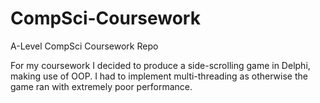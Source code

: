 # CompSci-Coursework
A-Level CompSci Coursework Repo

For my coursework I decided to produce a side-scrolling game in Delphi, making use of OOP. I had to implement multi-threading as otherwise the game ran with extremely poor performance.
